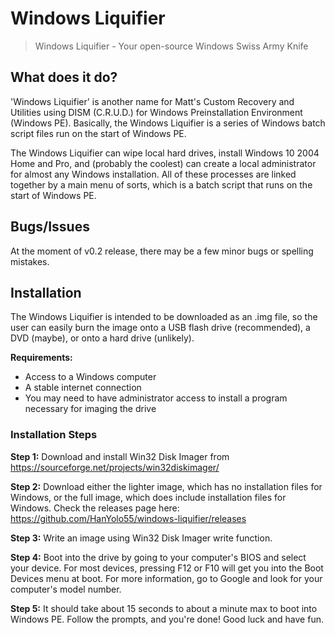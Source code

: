 # Windows Liquifier
 > Windows Liquifier - Your open-source Windows Swiss Army Knife

## What does it do?

'Windows Liquifier' is another name for Matt's Custom Recovery and Utilities using DISM (C.R.U.D.) for Windows Preinstallation Environment (Windows PE).
Basically, the Windows Liquifier is a series of Windows batch script files run on the start of Windows PE.

The Windows Liquifier can wipe local hard drives, install Windows 10 2004 Home and Pro, and (probably the coolest) can create a local administrator for almost any Windows installation.
All of these processes are linked together by a main menu of sorts, which is a batch script that runs on the start of Windows PE.

## Bugs/Issues

At the moment of v0.2 release, there may be a few minor bugs or spelling mistakes.

## Installation

The Windows Liquifier is intended to be downloaded as an .img file, so the user can easily burn the image onto a USB flash drive (recommended), a DVD (maybe), or onto a hard drive (unlikely).

**Requirements:**
 - Access to a Windows computer
 - A stable internet connection
 - You may need to have administrator access to install a program necessary for imaging the drive

### Installation Steps

**Step 1:** Download and install Win32 Disk Imager from https://sourceforge.net/projects/win32diskimager/

**Step 2:** Download either the lighter image, which has no installation files for Windows, or the full image, which does include installation files for Windows. Check the releases page here: https://github.com/HanYolo55/windows-liquifier/releases

**Step 3:** Write an image using Win32 Disk Imager write function.

**Step 4:** Boot into the drive by going to your computer's BIOS and select your device. For most devices, pressing F12 or F10 will get you into the Boot Devices menu at boot. For more information, go to Google and look for your computer's model number.

**Step 5:** It should take about 15 seconds to about a minute max to boot into Windows PE. Follow the prompts, and you're done! Good luck and have fun.

